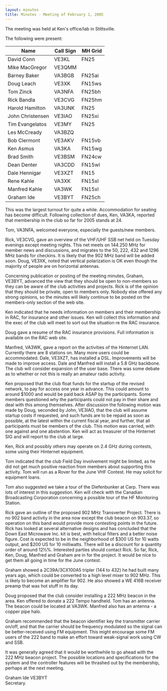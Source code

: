 ```yaml
---
layout: minutes
title: Minutes - Meeting of February 1, 2005
---
```

The meeting was held at Ken's office/lab in Stittsville.

The following were present:

| Name                   | Call Sign  | MH Grid |
|------------------------|------------|---------|
| David Conn             | VE3KL      | FN25    |
| Mike MacGregor         | VE3QMM     |         |
| Barney Baker           | VA3BGB     | FN25ai  |
| Doug Leach             | VE3XK      | FN15ws  |
| Tom Zinck              | VA3NFA     | FN25bh  |
| Rick Bandla            | VE3CVG     | FN25hm  |
| Harold Hamilton        | VA3UNK     | FN25    |
| John Christensen       | VE3IAO     | FN25xi  |
| Tim Evangelatos        | VE3MY      | FN25    |
| Les McCready           | VA3BZQ     |         |
| Bob Clermont           | VE3AKV     | FN15vb  |
| Ken Asmus              | VA3KA      | FN15wg  |
| Brad Smith             | VE3BSM     | FN24cw  |
| Dean Denter            | VA3CDD     | FN15wl  |
| Dale Hennigar          | VE3XZT     | FN15    |
| Rene Kahle             | VA3XK      | FN15xl  |
| Manfred Kahle          | VA3WK      | FN15xl  |
| Graham Ide             | VE3BYT     | FN25ch  |

This was the largest turnout for quite a while.  Accommodation for seating has become difficult.  Following collection of dues, Ken, VA3KA, reported that membership in the club so far for 2005 stands at 24.

Tom, VA3NFA, welcomed everyone, especially the guests/new members.

Rick, VE3CVG, gave an overview of the VHF/UHF SSB net held on Tuesday evenings except meeting nights.  This net meets on 144.250 MHz for member news and discussions, and migrates to the 50, 222, 432 and 1296 MHz bands for checkins.  It is likely that the 902 MHz band will be added soon.  Doug, VE3XK, noted that vertical polarization is OK even though the majority of people are on horizontal antennas.

Concerning publication or posting of the meeting minutes, Graham, VE3BYT, advanced the view that they should be open to non-members so they can be aware of the club activities and projects. Rick is of the opinion that they should be private, open to members only.  Nobody else offered any strong opinions, so the minutes will likely continue to be posted on the members-only section of the web site.

Ken indicated that he needs information on members and their membership in RAC, for insurance and other issues.  Ken will collect this information and the exec of the club will meet to sort out the situation re the RAC insurance.

Doug gave a resume of the RAC insurance provisions.  Full information is available on the RAC web site.

Manfred, VA3WK, gave a report on the activities of the Hinternet LAN. Currently there are 8 stations on.  Many more users could be accommodated.  Dale, VE3XZT, has installed a DSL.  Improvements will be made to improve access.  Dale and Manfred will install a 5.8 GHz backbone.  The club will consider expansion of the user base. There was some debate as to whether or not this is really an amateur radio activity.

Ken proposed that the club float funds for the startup of the revised network, to pay for access one year in advance.  This could amount to around $1000 and would be paid back ASAP by the participants. Some members questioned why the participants could not pay in their share and deal with this among themselves.  After discussion the following motion was made by Doug, seconded by John, VE3IAO, that the club will assume startup costs if requested, and such funds are to be repaid as soon as possible, at the latest within the current fiscal year, and further, that all participants must be members of the club. This motion was carried, with one against and one abstention.  Ken will act as treasurer of the Hinternet SIG and will report to the club at large.

Ken, Rick and possibly others may operate on 2.4 GHz during contests, some using their Hinternet equipment.

Tom indicated that the club Field Day involvement might be limited, as he did not get much positive reaction from members about supporting this activity.  Tom will run as a Rover for the June VHF Contest.  He may solicit for equipment loans.

Tom also suggested we take a tour of the Diefenbunker at Carp. There was lots of interest in this suggestion.  Ken will check with the Canadian Broadcasting Corporation concerning a possible tour of the HF Monitoring Station.

Rick gave an outline of the proposed 902 MHz Transverter Project. There is no 902 band activity in the area now except the club beacon on 903.37, so operation on this band would provide more contesting points in the future.  Rick has looked at several alternative designs and has concluded that the Down East Microwave Inc. kit is best, with helical filters and a better noise figure.  Cost is expected to be in the neighborhood of $300 US for 10 watts output, and $200 US for 10 milliwatts.  There will be a discount for a quantity order of around 12½%.  Interested parties should contact Rick.  So far, Rick, Ken, Doug, Manfred and Graham are in for the project.  It would be nice to get them all going in time for the June contest.

Graham showed a 2C39A/3CX100A5 tripler (144 to 432) he had built many years ago, which could be converted to a high level mixer to 902 MHz.  This is likely to become an amplifier for 902.  He also showed a WE 416B receiver preamp that was hot stuff in its day.

Doug proposed that the club consider installing a 222 MHz beacon in the area. Ken offered to donate a 222 Tempo handheld.  Tom has an antenna.  The beacon could be located at VA3WK.  Manfred also has an antenna - a copper pipe halo.

Graham recommended that the beacon identifier key the transmitter carrier on/off, and that the carrier should be frequency modulated so the signal can be better-received using FM equipment.  This might encourage some FM users of the 222 band to make an effort toward weak-signal work using CW and SSB.

It was generally agreed that it would be worthwhile to go ahead with the 222 MHz beacon project.  The possible locations and specifications for the system and the controller features will be thrashed out by the membership, perhaps at the next meeting.

Graham Ide  VE3BYT  
Secretary.
